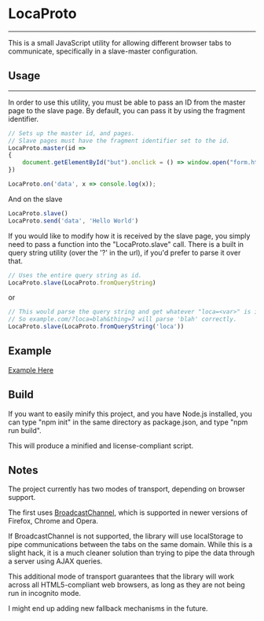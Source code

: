 # LocaProto
---
This is a small JavaScript utility for allowing different browser tabs to communicate, specifically in a slave-master configuration. 

## Usage
---
In order to use this utility, you must be able to pass an ID from the master page to the slave page. By default, you can pass it by using the fragment identifier.

```js 
// Sets up the master id, and pages.
// Slave pages must have the fragment identifier set to the id. 
LocaProto.master(id =>
{
    document.getElementById("but").onclick = () => window.open("form.html#" + id);
})

LocaProto.on('data', x => console.log(x));
```


And on the slave

```js
LocaProto.slave()
LocaProto.send('data', 'Hello World')
```

If you would like to modify how it is received by the slave page, you simply need to pass a function into the "LocaProto.slave" call. There is a built in query string utility (over the '?' in the url), if you'd prefer to parse it over that.

```js
// Uses the entire query string as id. 
LocaProto.slave(LocaProto.fromQueryString)
```

or 

```js 
// This would parse the query string and get whatever "loca=<var>" is inside the string.
// So example.com/?loca=blah&thing=7 will parse 'blah' correctly. 
LocaProto.slave(LocaProto.fromQueryString('loca'))
```

## Example 

[Example Here](http://jessemitchell.me/LocaProto/html_test/)


## Build 

If you want to easily minify this project, and you have Node.js installed, you can type "npm init" in the same directory as package.json, and type "npm run build".

This will produce a minified and license-compliant script.

## Notes

The project currently has two modes of transport, depending on browser support. 

The first uses [BroadcastChannel](https://developer.mozilla.org/en-US/docs/Web/API/Broadcast_Channel_API), which is supported in newer versions of Firefox, Chrome and Opera.  

If BroadcastChannel is not supported, the library will use localStorage to pipe communications between the tabs on the same domain. While this is a slight hack, it is a much cleaner solution than trying to pipe the data through a server using AJAX queries.  

This additional mode of transport guarantees that the library will work across all HTML5-compliant web browsers, as long as they are not being run in incognito mode.

I might end up adding new fallback mechanisms in the future.